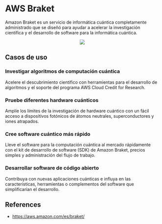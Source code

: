 # AWS Braket

Amazon Braket es un servicio de informática cuántica completamente administrado que se diseñó para ayudar a acelerar la investigación científica y el desarrollo de software para la informática cuántica.

<p align="center">
  <img src="https://github.com/dimasx010/knowledge/assets/105082657/0062683b-12cd-4071-8d18-131ff90e652b">
</p>

## Casos de uso

### Investigar algoritmos de computación cuántica
Acelere el descubrimiento científico con herramientas para el desarrollo de algoritmos y el soporte del programa AWS Cloud Credit for Research.

### Pruebe diferentes hardware cuánticos
Amplíe los límites de la investigación de hardware cuántico con un fácil acceso a dispositivos fotónicos de átomos neutrales, superconductores y iones atrapados.

### Cree software cuántico más rápido
Lleve el software para la computación cuántica al mercado rápidamente con el kit de desarrollo de software (SDK) de Amazon Braket, precios simples y administración del flujo de trabajo.

### Desarrollar software de código abierto
Contribuya con nuevas aplicaciones cuánticas e influya en las características, herramientas o complementos del software que simplificarían el desarrollo.

## References
- https://aws.amazon.com/es/braket/
